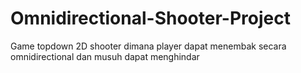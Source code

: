 # Omnidirectional-Shooter-Project
Game topdown 2D shooter dimana player dapat menembak secara omnidirectional dan musuh dapat menghindar
